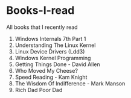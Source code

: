 # Books-I-read
All books that I recently read

1. Windows Internals 7th Part 1
2. Understanding The Linux Kernel
3. Linux Device Drivers (Ldd3)
4. Windows Kernel Programming
5. Getting Things Done - David Allen
6. Who Moved My Cheese?
7. Speed Reading - Kam Knight
8. The Wisdom Of Indifference - Mark Manson
9. Rich Dad Poor Dad
